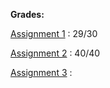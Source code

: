 **Grades:** 

[Assignment 1](A1/A1-252.pdf) : 29/30

[Assignment 2](A2/A2-252.pdf) : 40/40

[Assignment 3](A3/A3-252.pdf) :
